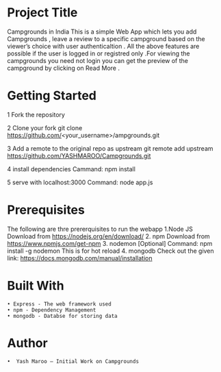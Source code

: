 # Project Title
Campgrounds in India
This is a simple Web App which lets you add Campgrounds , leave a review to a specific campground based on the viewer’s choice with user authenticaltion . All the above features are possible if the user is logged in or registred only .For viewing the campgrounds you need not login you can get the preview of the campground by clicking on Read More .

# Getting Started
1 Fork the repository

2 Clone your fork
git clone https://github.com/<your_username>/ampgrounds.git

3 Add a remote to the original repo as upstream
git remote add upstream https://github.com/YASHMAROO/Campgrounds.git

4 install dependencies
Cammand: npm install

5 serve with localhost:3000
Command: node app.js

# Prerequisites
The following are thre prererquisites to run the webapp
1.Node JS
Download from https://nodejs.org/en/download/
2. npm 
Download from https://www.npmjs.com/get-npm
3. nodemon [Optional]
Command: npm install -g nodemon
This is for hot reload 
4. mongodb
Check out the given link: https://docs.mongodb.com/manual/installation

# Built With
    • Express - The web framework used
    • npm - Dependency Management
    • mongodb - Databse for storing data

# Author
    •  Yash Maroo – Initial Work on Campgrounds
